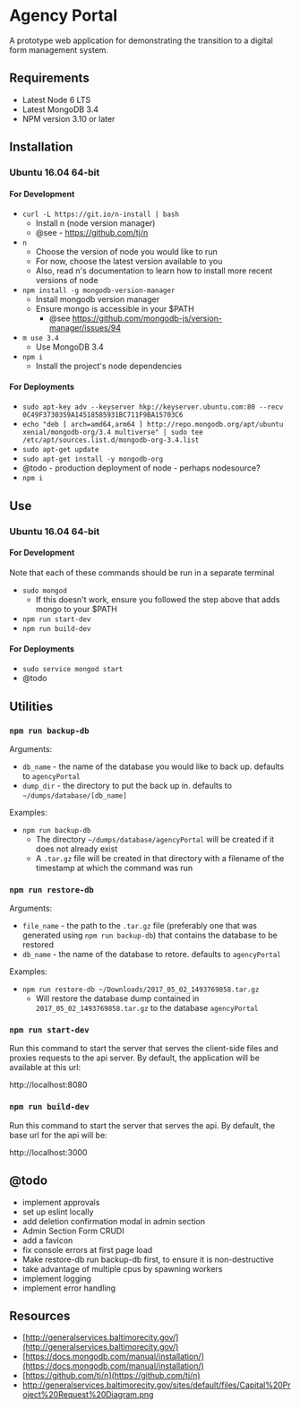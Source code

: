 # Agency Portal

A prototype web application for demonstrating the transition to a digital form management system.

## Requirements

* Latest Node 6 LTS
* Latest MongoDB 3.4
* NPM version 3.10 or later


## Installation

### Ubuntu 16.04 64-bit

#### For Development

* `curl -L https://git.io/n-install | bash`
    * Install n (node version manager)
    * @see - https://github.com/tj/n
* `n`
    * Choose the version of node you would like to run
    * For now, choose the latest version available to you
    * Also, read n's documentation to learn how to install more recent versions of node
* `npm install -g mongodb-version-manager`
    * Install mongodb version manager
    * Ensure mongo is accessible in your $PATH
        * @see https://github.com/mongodb-js/version-manager/issues/94
* `m use 3.4`
    * Use MongoDB 3.4
* `npm i`
    * Install the project's node dependencies


#### For Deployments

* `sudo apt-key adv --keyserver hkp://keyserver.ubuntu.com:80 --recv 0C49F3730359A14518585931BC711F9BA15703C6`
* `echo "deb [ arch=amd64,arm64 ] http://repo.mongodb.org/apt/ubuntu xenial/mongodb-org/3.4 multiverse" | sudo tee /etc/apt/sources.list.d/mongodb-org-3.4.list`
* `sudo apt-get update`
* `sudo apt-get install -y mongodb-org`
* @todo - production deployment of node - perhaps nodesource?
* `npm i`


## Use

### Ubuntu 16.04 64-bit

#### For Development

Note that each of these commands should be run in a separate terminal

* `sudo mongod`
    * If this doesn't work, ensure you followed the step above that adds mongo to your $PATH
* `npm run start-dev`
* `npm run build-dev`

#### For Deployments

* `sudo service mongod start`
* @todo


## Utilities

### `npm run backup-db`

Arguments:
* `db_name` - the name of the database you would like to back up.  defaults to `agencyPortal`
* `dump_dir` - the directory to put the back up in.  defaults to `~/dumps/database/[db_name]`

Examples:
* `npm run backup-db`
    * The directory `~/dumps/database/agencyPortal` will be created if it does not already exist
    * A `.tar.gz` file will be created in that directory with a filename of the timestamp at which the command was run

### `npm run restore-db`

Arguments:
* `file_name` - the path to the `.tar.gz` file (preferably one that was generated using `npm run backup-db`) that contains the database to be restored
* `db_name` - the name of the database to retore.  defaults to `agencyPortal`

Examples:
* `npm run restore-db ~/Downloads/2017_05_02_1493769858.tar.gz`
    * Will restore the database dump contained in `2017_05_02_1493769858.tar.gz` to the database `agencyPortal`

### `npm run start-dev`

Run this command to start the server that serves the client-side files and proxies requests to the api server.  By default, the application will be available at this url:

http://localhost:8080

### `npm run build-dev`

Run this command to start the server that serves the api.  By default, the base url for the api will be:

http://localhost:3000


## @todo

* implement approvals
* set up eslint locally
* add deletion confirmation modal in admin section
* Admin Section Form CRUDI
* add a favicon
* fix console errors at first page load
* Make restore-db run backup-db first, to ensure it is non-destructive
* take advantage of multiple cpus by spawning workers
* implement logging
* implement error handling


## Resources

* [http://generalservices.baltimorecity.gov/](http://generalservices.baltimorecity.gov/)
* [https://docs.mongodb.com/manual/installation/](https://docs.mongodb.com/manual/installation/)
* [https://github.com/tj/n](https://github.com/tj/n)
* http://generalservices.baltimorecity.gov/sites/default/files/Capital%20Project%20Request%20Diagram.png

